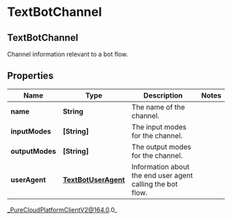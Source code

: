 # TextBotChannel

## TextBotChannel
Channel information relevant to a bot flow.

## Properties

|Name | Type | Description | Notes|
|------------ | ------------- | ------------- | -------------|
| **name** | **String** | The name of the channel. | |
| **inputModes** | **[String]** | The input modes for the channel. | |
| **outputModes** | **[String]** | The output modes for the channel. | |
| **userAgent** | [**TextBotUserAgent**](TextBotUserAgent) | Information about the end user agent calling the bot flow. | |



_PureCloudPlatformClientV2@164.0.0_
